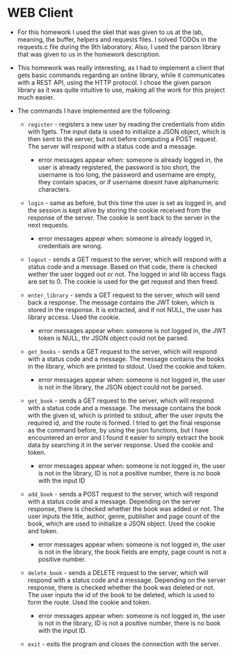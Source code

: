 # WEB Client

* For this homework I used the skel that was given to us at the lab, meaning,
the buffer, helpers and requests files. I solved TODOs in the requests.c file
during the 9th laboratory. Also, I used the parson library that was given to us
in the homework description.

* This homework was really interesting, as I had to implement a client that
gets basic commands regarding an online library, while it communicates with a
REST API, using the HTTP protocol. I chose the given parson library as it was
quite intuitive to use, making all the work for this project much easier.


* The commands I have implemented are the following:
    
    - `register` - registers a new user by reading the credentials from stdin
    with fgets. The input data is used to initialize a JSON object, which is
    then sent to the server, but not before computing a POST request. The
    server will respond with a status code and a message.
        - error messages appear when: someone is already logged in, the user
        is already registered, the password is too short, the username is too
        long, the password and username are empty, they contain spaces, or if
        username doesnt have alphanumeric characters.
    
    - `login` - same as before, but this time the user is set as logged in,
    and the session is kept alive by storing the cookie received from the
    response of the server. The cookie is sent back to the server in the next
    requests.
        - error messages appear when: someone is already logged in, credentials
        are wrong.

    - `logout` - sends a GET request to the server, which will respond with a
    status code and a message. Based on that code, there is checked wether the
    user logged out or not. The logged in and lib access flags are set to 0.
    The cookie is used for the get request and then freed.

    - `enter_library` - sends a GET request to the server, which will send back
    a response. The message contains the JWT token, which is stored in the
    response. It is extracted, and if not NULL, the user has library access.
    Used the cookie.
        - error messages appear when: someone is not logged in, the JWT token
        is NULL, thr JSON object could not be parsed.

    - `get_books` - sends a GET request to the server, which will respond with
    a status code and a message. The message contains the books in the library,
    which are printed to stdout. Used the cookie and token.
        - error messages appear when: someone is not logged in, the user is not
        in the library, the JSON object could not be parsed.

    - `get_book` - sends a GET request to the server, which will respond with a
    status code and a message. The message contains the book with the given id,
    which is printed to stdout, after the user inputs the required id, and the
    route is formed. I tried to get the final response as the command before,
    by using the json functions, but I have encountered an error and I found it
    easier to simply extract the book data by searching it in the server
    response. Used the cookie and token.
        - error messages appear when: someone is not logged in, the user is not
        in the library, ID is not a positive number, there is no book with the
        input ID

    - `add_book` - sends a POST request to the server, which will respond with
    a status code and a message. Depending on the server response, there is
    checked whether the book was added or not. The user inputs the title,
    author, genre, publisher and page count of the book, which are used to
    initialize a JSON object. Used the cookie and token.
        - error messages appear when: someone is not logged in, the user is
        not in the library, the book fields are empty, page count is not a
        positive number.

    - `delete_book` - sends a DELETE request to the server, which will respond
    with a status code and a message. Depending on the server response, there
    is checked whether the book was deleted or not. The user inputs the id of
    the book to be deleted, which is used to form the route. Used the cookie
    and token.
        - error messages appear when: someone is not logged in, the user is
        not in the library, ID is not a positive number, there is no book with
        the input ID.

    - `exit` - exits the program and closes the connection with the server.
